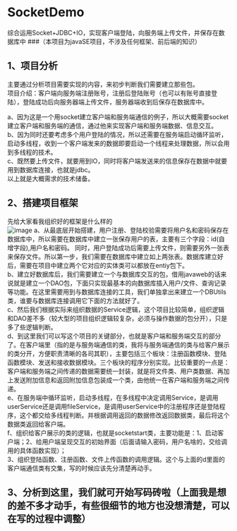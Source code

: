 # SocketDemo
综合运用Socket+JDBC+IO，实现客户端登陆，向服务端上传文件，并保存在数据库中
###（本项目为javaSE项目，不涉及任何框架、前后端的知识）
## 1、项目分析<br>
主要通过分析项目需要实现的内容，来初步判断我们需要建立那些包。<br>
项目介绍：客户端向服务端注册账号，注册后登陆账号（也可以有账号直接登陆），登陆成功后向服务器端上传文件，服务器端收到后保存在数据库中。<br>

a、因为这是一个用socket建立客户端和服务端通信的例子，所以大概需要socket建立客户端和服务端的通信，通过他来实现客户端和服务端数据、信息交互。<br>
b、因为同时还要考虑多个用户登陆的情况，所以还需要在服务端启动循环监听，启动多线程，收到一个客户端发来的数据即要启动一个线程来处理数据，所以会用到多线程的技术。<br>
c、既然要上传文件，就要用到IO，同时将客户端发送来的信息保存在数据中就要用到数据库连接，也就是jdbc。<br>
以上就是大概需求的技术储备。<br>
## 2、搭建项目框架<br>
先给大家看我组织好的框架是什么样的<br>
![image](https://github.com/nize1989/pic/blob/master/SocketDemo.png) 
a、从最底层开始搭建，用户注册、登陆校验需要将用户名和密码保存在数据库中，所以需要在数据库中建立一张保存用户的表，主要有三个字段：id(自增字段),用户名和密码。
同时，用户登陆成功后需要上传文件，则需要另外一张表来保存文件。所以第一步，我们需要在数据库中建立如上两张表。数据库建立好后，需要在项目中建立两个它对应的实体类可以都放在entiy包下。<br>
b、建立好数据库后，我们需要建立一个与数据库交互的包，借用javaweb的话来说就是建立一个DAO包，下面只实现最基本的向数据库插入用户/文件、查询记录等功能。在这里需要用到与数据库连接的工具，我们单独拿出来建立一个DBUtils类，谁要与数据库连接调用它下面的方法就好了。<br>
c、然后我们根据实际来组织数据的Service逻辑，这个项目比较简单，组织逻辑和DAO差不多（较大型的项目组织逻辑较复杂，必须与操作数据的包分开），只是多了些逻辑判断。<br>
d、到这里我们可以写这个项目的关键部分，也就是客户端和服务端交互的部分了。在客户端里（指的是与服务端通信的类，我将与服务端通信的类与给客户展示的类分开，方便职责清晰的各司其职），主要包括三个板块：注册函数模块、登陆函数模块、发送和接收数据模块。三个板块的程序分别实现。比较重要的一点是：客户端和服务端之间传递的数据需要统一封装，就是将文件类、用户类数据、再加上发送附加信息和返回附加信息包装成一个类，由他统一在客户端和服务端之间传递。<br>
e、在服务端中循环监听，启动多线程，在多线程中决定调用Service，是调用userService还是调用fileService，是调用userService中的注册程序还是登陆程序，这个都交给多线程判断。并根据调用返回的数据修改返回数据类，最后将这个数据类返回给客户端。<br>
f、组织给客户展示的类的逻辑，也就是socketstart类，主要功能是：1、启动客户端；2、给用户端呈现交互的初始界面（后面请输入密码，用户名啥的，交给调用的具体函数实现）；<br>
3、组织登陆函数、注册函数、文件上传函数的调用逻辑。这个与上面的d里面的客户端通信类有交集，写的时候应该先分清楚再动手。<br>
## 3、分析到这里，我们就可开始写码砖啦（上面我是想的差不多才动手，有些很细节的地方也没想清楚，可以在写的过程中调整）<br>



